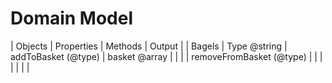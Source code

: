# Domain Model

| Objects | Properties       | Methods                  | Output        |
| Bagels  | Type @string     | addToBasket (@type)      | basket @array |
|         |                  | removeFromBasket (@type) |               |
|         |                  |                          |               |    